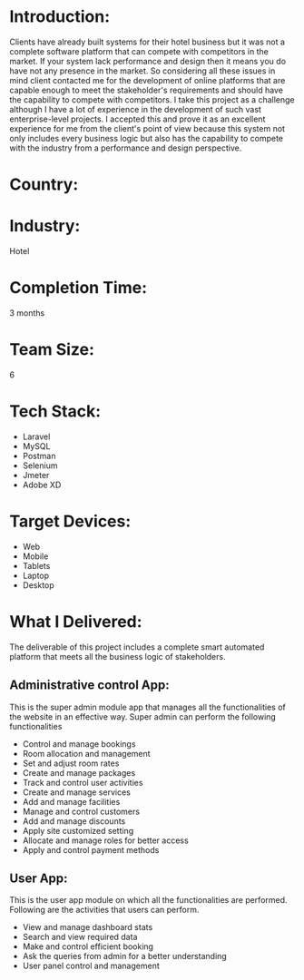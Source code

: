 # Introduction:

Clients have already built systems for their hotel business but it was not a complete software platform that can compete with competitors in the market. If your system lack performance and design then it means you do have not any presence in the market.
So considering all these issues in mind client contacted me for the development of online platforms that are capable enough to meet the stakeholder's requirements and should have the capability to compete with competitors.
I take this project as a challenge although I have a lot of experience in the development of such vast enterprise-level projects.
I accepted this and prove it as an excellent experience for me from the client's point of view because this system not only includes every business logic but also has the capability to compete with the industry from a performance and design perspective.
# Country:

# Industry:
Hotel 
# Completion Time:
3 months
# Team Size:
6
# Tech Stack:
- Laravel
- MySQL
- Postman
- Selenium
- Jmeter
- Adobe XD  
# Target Devices:
- Web
- Mobile
- Tablets
- Laptop
- Desktop

# What I Delivered:
The deliverable of this project includes a complete smart automated platform that meets all the business logic of stakeholders.
## Administrative control App:
This is the super admin module app that manages all the functionalities of the website in an effective way. Super admin can perform the following functionalities
- Control and manage bookings
- Room allocation and management
- Set and adjust room rates
- Create and manage packages
- Track and control user activities
- Create and manage services
- Add and manage facilities
- Manage and control customers
- Add and manage discounts
- Apply site customized setting
- Allocate and manage roles for better access
- Apply and control payment methods

## User App:
This is the user app module on which all the functionalities are performed. Following are the activities that users can perform.
- View and manage dashboard stats
- Search and view required data
- Make and control efficient booking
- Ask the queries from admin for a better understanding
- User panel control and management

